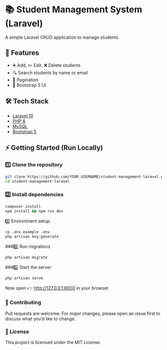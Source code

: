 # 📚 Student Management System (Laravel)

A simple Laravel CRUD application to manage students.

## 🚀 Features
- ➕ Add, ✏️ Edit, ❌ Delete students  
- 🔍 Search students by name or email  
- 📄 Pagination  
- 🎨 Bootstrap 5 UI  

## 🛠 Tech Stack
- [Laravel 10](https://laravel.com/)  
- [PHP 8](https://www.php.net/)  
- [MySQL](https://www.mysql.com/)  
- [Bootstrap 5](https://getbootstrap.com/)  

## ⚡ Getting Started (Run Locally)

### 1️⃣ Clone the repository
```bash
git clone https://github.com/YOUR_USERNAME/student-management-laravel.git
cd student-management-laravel
```
### 2️⃣ Install dependencies
```bash 
composer install
npm install && npm run dev
```
3️⃣ Environment setup
```bash
cp .env.example .env
php artisan key:generate
```
###4️⃣ Run migrations
```bash
php artisan migrate
```
###5️⃣ Start the server
```bash
php artisan serve
```
Now open 👉 http://127.0.0.1:8000 in your browser.
### 🤝 Contributing

Pull requests are welcome. For major changes, please open an issue first to discuss what you’d like to change.

### 📜 License
This project is licensed under the MIT License.



